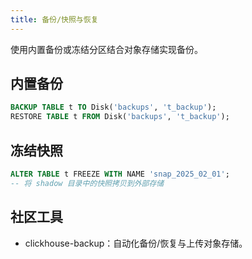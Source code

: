 ```yaml
---
title: 备份/快照与恢复
---
```


使用内置备份或冻结分区结合对象存储实现备份。

## 内置备份

```sql
BACKUP TABLE t TO Disk('backups', 't_backup');
RESTORE TABLE t FROM Disk('backups', 't_backup');
```

## 冻结快照

```sql
ALTER TABLE t FREEZE WITH NAME 'snap_2025_02_01';
-- 将 shadow 目录中的快照拷贝到外部存储
```

## 社区工具

- clickhouse-backup：自动化备份/恢复与上传对象存储。

